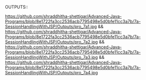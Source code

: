 OUTPUTS::

https://github.com/shraddhitha-shettigar/Advanced-Java-Programs/blob/8e1722fa3cc2536acb7795498e5d0bfe11cc3a7b/7a-SessionHandlingWithJSP/Outputs/pro_7a1.jpg && https://github.com/shraddhitha-shettigar/Advanced-Java-Programs/blob/8e1722fa3cc2536acb7795498e5d0bfe11cc3a7b/7a-SessionHandlingWithJSP/Outputs/pro_7a2.jpg && https://github.com/shraddhitha-shettigar/Advanced-Java-Programs/blob/8e1722fa3cc2536acb7795498e5d0bfe11cc3a7b/7a-SessionHandlingWithJSP/Outputs/pro_7a3.jpg && https://github.com/shraddhitha-shettigar/Advanced-Java-Programs/blob/8e1722fa3cc2536acb7795498e5d0bfe11cc3a7b/7a-SessionHandlingWithJSP/Outputs/pro_7a4.jpg